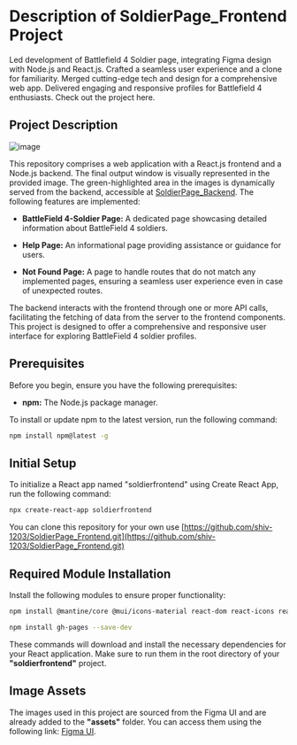 # Description of SoldierPage_Frontend Project
Led development of Battlefield 4 Soldier page, integrating Figma design with Node.js and React.js. Crafted a seamless user experience and a clone for familiarity. Merged cutting-edge tech and design for a comprehensive web app. Delivered engaging and responsive profiles for Battlefield 4 enthusiasts. Check out the project here.

## Project Description
![image](https://github.com/shiv-1203/SoldierPage_Frontend/assets/105982373/250cc694-68a0-4950-bde7-5de0efd2bd1f)

This repository comprises a web application with a React.js frontend and a Node.js backend. The final output window is visually represented in the provided image. The green-highlighted area in the images is dynamically served from the backend, accessible at [SoldierPage_Backend](https://soldierpage-backend.onrender.com/). The following features are implemented:

- **BattleField 4-Soldier Page:** A dedicated page showcasing detailed information about BattleField 4 soldiers.

- **Help Page:** An informational page providing assistance or guidance for users.

- **Not Found Page:** A page to handle routes that do not match any implemented pages, ensuring a seamless user experience even in case of unexpected routes.

The backend interacts with the frontend through one or more API calls, facilitating the fetching of data from the server to the frontend components. This project is designed to offer a comprehensive and responsive user interface for exploring BattleField 4 soldier profiles.

## Prerequisites
Before you begin, ensure you have the following prerequisites:

- **npm:** The Node.js package manager.

To install or update npm to the latest version, run the following command:

```bash
npm install npm@latest -g
```

## Initial Setup
To initialize a React app named "soldierfrontend" using Create React App, run the following command:

```bash
npx create-react-app soldierfrontend
```
 You can clone this repository for your own use [https://github.com/shiv-1203/SoldierPage_Frontend.git](https://github.com/shiv-1203/SoldierPage_Frontend.git)

## Required Module Installation
Install the following modules to ensure proper functionality:

```bash
npm install @mantine/core @mui/icons-material react-dom react-icons react-pro-sidebar react-router-dom
```
```bash
npm install gh-pages --save-dev
```

These commands will download and install the necessary dependencies for your React application. Make sure to run them in the root directory of your **"soldierfrontend"** project.

## Image Assets

The images used in this project are sourced from the Figma UI and are already added to the **"assets"** folder. You can access them using the following link: [Figma UI](https://www.figma.com/community/file/992422778538944984).




